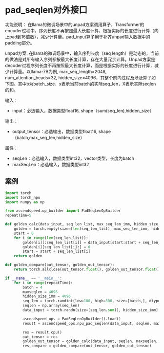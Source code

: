 # pad_seqlen对外接口
功能说明：
在llama的微调场景中的unpad方案调用算子，Transformer的encoder过程中，序列长度不再按照最大长度计算，根据实际的长度进行计算（向上pad到16倍数），减少计算量。pad_input算子用于补齐unpad输入数据中的padding部分。

unpad方案:
在llama的微调场景中，输入序列长度（seq length）是动态的，当前的做法是对所有输入序列都按最大长度计算，存在大量冗余计算。Unpad方案是decoder过程序列长度不再按照最大长度计算，而是根据实际的长度进行计算，减少计算量。以llama-7B为例, max_seq_length=2048, num_attention_heads=32, hidden_size=4096，其整个前向过程及涉及算子如下图。其中b为batch_size，x表示当前batch的实际seq_len，X表示实际seqlen的和。

输入：
- input：必选输入，数据类型float16, shape（sum(seq_len),hidden_size）

输出：
- output_tensor：必选输出，数据类型float16, shape（batch,max_seq_len,hidden_size）

属性：
- seqLen：必选输入，数据类型int32，vector类型，长度为batch
- maxSeqLen：必选输入，数据类型int32

## 案例
```python 
import torch
import torch_npu
import numpy as np

from ascendspeed.op_builder import PadSeqLenOpBuilder
repeatTime=5

def golden_calc(data_input, seq_len_list, max_seq_len_imm, hidden_size_imm):
    golden = torch.empty(size=[len(seq_len_list), max_seq_len_imm, hidden_size_imm], dtype=torch.float16)
    start = 0
    for i in range(len(seq_len_list)):
        golden[i][:seq_len_list[i]] = data_input[start:start + seq_len_list[i]]
        golden[i][seq_len_list[i]:] = 0
        start = start + seq_len_list[i]
    return golden

def golden_compare(out_tensor, golden_out_tensor):
    return torch.allclose(out_tensor.float(), golden_out_tensor.float(), rtol=0.001, atol=0.001)

if __name__ == '__main__':
    for i in range(repeatTime):
        batch = 4
        maxseqlen = 4096
        hidden_size_imm = 4096
        seq_len = torch.randint(low=100, high=300, size=[batch,], dtype=torch.int32)
        seqlen = np.array(seq_len)
        data_input = torch.randn(size=[seq_len.sum(), hidden_size_imm], dtype=torch.float16).npu().half()

        ascendspeed_ops = PadSeqLenOpBuilder().load()
        result = ascendspeed_ops.npu_pad_seqlen(data_input, seqlen, maxseqlen)

        res = result.cpu()
        out_tensor = res
        golden_out_tensor = golden_calc(data_input, seqlen, maxseqlen, hidden_size_imm)
        res_compare = golden_compare(out_tensor, golden_out_tensor)
```
